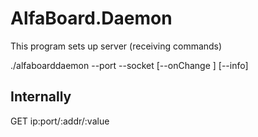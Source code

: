 # AlfaBoard.Daemon

This program sets up server (receiving commands)

./alfaboarddaemon --port <PORT> --socket <PORT> [--onChange <CMD>] [--info]

## Internally

GET ip:port/:addr/:value
